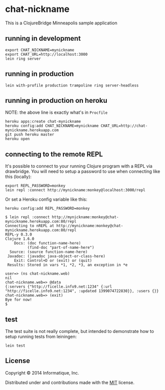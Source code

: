 # chat-nickname

This is a ClojureBridge Minneapolis sample application

## running in development

    export CHAT_NICKNAME=mynickname
    export CHAT_URL=http://localhost:3000
    lein ring server

## running in production

    lein with-profile production trampoline ring server-headless

## running in production on heroku

NOTE: the above line is exactly what's in ```Procfile```

    heroku apps:create chat-mynickname
    heroku config:add CHAT_NICKNAME=mynickname CHAT_URL=http://chat-mynickname.herokuapp.com
    git push heroku master
    heroku open

## connecting to the remote REPL

It's possible to connect to your running Clojure program
with a REPL via drawbridge. You will need to setup a password
to use when connecting like this (locally):

    export REPL_PASSWORD=monkey
    lein repl :connect http://mynickname:monkey@localhost:3000/repl

Or set a Heroku config variable like this:

    heroku config:add REPL_PASSWORD=monkey

    $ lein repl :connect http://mynickname:monkey@chat-mynickname.herokuapp.com:80/repl
    Connecting to nREPL at http://mynickname:monkey@chat-mynickname.herokuapp.com:80/repl
    REPL-y 0.3.0
    Clojure 1.6.0
        Docs: (doc function-name-here)
              (find-doc "part-of-name-here")
      Source: (source function-name-here)
     Javadoc: (javadoc java-object-or-class-here)
        Exit: Control+D or (exit) or (quit)
     Results: Stored in vars *1, *2, *3, an exception in *e

    user=> (ns chat-nickname.web)
    nil
    chat-nickname.web=> @data
    {:servers {"http://ficelle.info9.net:1234" {:url "http://ficelle.info9.net:1234", :updated 1399074722830}}, :users {}}
    chat-nickname.web=> (exit)
    Bye for now!
    $

## test

The test suite is not really complete, but intended to demonstrate
how to setup running tests from leiningen:

    lein test

## License

Copyright © 2014 Informatique, Inc.

Distributed under and contributions made with the [MIT](http://opensource.org/licenses/MIT) license.
